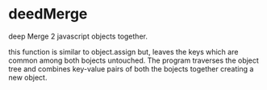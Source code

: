 # deedMerge
deep Merge 2 javascript objects together.

this function is similar to object.assign but, leaves the keys which are common among both bojects untouched.
The program traverses the object tree and combines key-value pairs of both the bojects together creating a new object.
